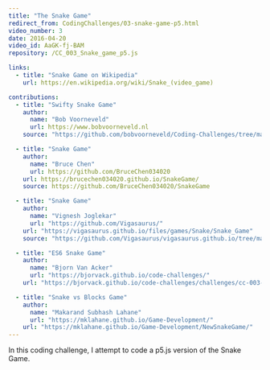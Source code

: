 ```yaml
---
title: "The Snake Game"
redirect_from: CodingChallenges/03-snake-game-p5.html
video_number: 3
date: 2016-04-20
video_id: AaGK-fj-BAM
repository: /CC_003_Snake_game_p5.js

links:
  - title: "Snake Game on Wikipedia"
    url: https://en.wikipedia.org/wiki/Snake_(video_game)

contributions:
  - title: "Swifty Snake Game"
    author:
      name: "Bob Voorneveld"
      url: https://www.bobvoorneveld.nl
    source: "https://github.com/bobvoorneveld/Coding-Challenges/tree/master/CC003-The%20Snake%20Game"

  - title: "Snake Game"
    author:
      name: "Bruce Chen"
      url: https://github.com/BruceChen034020
    url: https://brucechen034020.github.io/SnakeGame/
    source: https://github.com/BruceChen034020/SnakeGame

  - title: "Snake Game"
    author:
      name: "Vignesh Joglekar"
      url: "https://github.com/Vigasaurus/"
    url: "https://vigasaurus.github.io/files/games/Snake/Snake_Game"
    source: "https://github.com/Vigasaurus/vigasaurus.github.io/tree/master/files/games/Snake"

  - title: "ES6 Snake Game"
    author:
      name: "Bjorn Van Acker"
      url: "https://bjorvack.github.io/code-challenges/"
    url: "https://bjorvack.github.io/code-challenges/challenges/cc-003-snake/"

  - title: "Snake vs Blocks Game"
    author:
      name: "Makarand Subhash Lahane"
      url: "https://mklahane.github.io/Game-Development/"
    url: "https://mklahane.github.io/Game-Development/NewSnakeGame/"
---
```


In this coding challenge, I attempt to code a p5.js version of the Snake Game.
